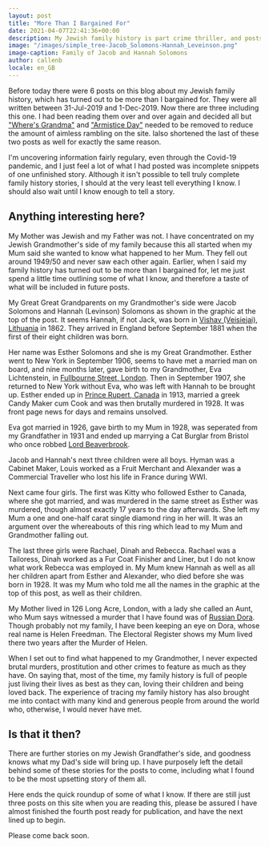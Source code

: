 ```yaml
---
layout: post
title: "More Than I Bargained For"
date: 2021-04-07T22:41:36+00:00
description: My Jewish family history is part crime thriller, and posts so far were not good enough.  I deleted them and now I can tell you about the murders
image: "/images/simple_tree-Jacob_Solomons-Hannah_Leveinson.png"
image-caption: Family of Jacob and Hannah Solomons
author: callenb
locale: en_GB
---
```

Before today there were 6 posts on this blog about my Jewish family history, which has turned out to be more than I bargained for.  They were all written between 31-Jul-2019 and 1-Dec-2019.  Now there are three including this one.  I had been reading them over and over again and decided all but ["Where's Grandma"](/2019/07/31/wheres-grandma.html) and ["Armistice Day"](/2019/11/11/armistice-day.html) needed to be removed to reduce the amount of aimless rambling on the site.  Ialso shortened the last of these two posts as well for exactly the same reason.

I'm uncovering information fairly regulary, even through the Covid-19 pandemic, and I just feel a lot of what I had posted was incomplete snippets of one unfinished story.  Although it isn't possible to tell truly complete family history stories, I should at the very least tell everything I know.  I should also wait until I know enough to tell a story.

## Anything interesting here?

My Mother was Jewish and my Father was not.  I have concentrated on my Jewish Grandmother's side of my family because this all started when my Mum said she wanted to know what happened to her Mum.  They fell out around 1949/50 and never saw each other again.  Earlier, when I said my family history has turned out to be more than I bargained for, let me just spend a little time outlining some of what I know, and therefore a taste of what will be included in future posts.

My Great Great Grandparents on my Grandmother's side were Jacob Solomons and Hannah (Levinson) Solomons as shown in the graphic at the top of the post.  It seems Hannah, if not Jack, was born in [Vishay (Veisiejai), Lithuania](https://www.openstreetmap.org/search?query=Veisiejai%2Clithuania#map=14/54.1002/23.6952) in 1862.  They arrived in England before September 1881 when the first of their eight children was born.

Her name was Esther Solomons and she is my Great Grandmother.  Esther went to New York in September 1906, seems to have met a married man on board, and nine months later, gave birth to my Grandmother, Eva Lichtenstein, in [Fullbourne Street, London](https://www.openstreetmap.org/search?query=fulbourne%20street%2C%20london#map=19/51.51938/-0.06204).  Then in September 1907, she returned to New York without Eva, who was left with Hannah to be brought up.  Esther ended up in [Prince Rupert, Canada](https://www.openstreetmap.org/search?query=prince%20rupert%2C%20canada#map=13/54.2703/-130.3058) in 1913, married a greek Candy Maker cum Cook and was then brutally murdered in 1928.  It was front page news for days and remains unsolved.

Eva got married in 1926, gave birth to my Mum in 1928, was seperated from my Grandfather in 1931 and ended up marrying a Cat Burglar from Bristol who once robbed [Lord Beaverbrook](https://en.wikipedia.org/wiki/Max_Aitken,_1st_Baron_Beaverbrook).

Jacob and Hannah's next three children were all boys.  Hyman was a Cabinet Maker, Louis worked as a Fruit Merchant and Alexander was a Commercial Traveller who lost his life in France during WWI.

Next came four girls.  The first was Kitty who followed Esther to Canada, where she got married, and was murdered in the same street as Esther was murdered, though almost exactly 17 years to the day afterwards.  She left my Mum a one and one-half carat single diamond ring in her will.  It was an argument over the whereabouts of this ring which lead to my Mum and Grandmother falling out.

The last three girls were Rachael, Dinah and Rebecca. Rachael was a Tailoress, Dinah worked as a Fur Coat Finisher and Liner, but I do not know what work Rebecca was employed in. My Mum knew Hannah as well as all her children apart from Esther and Alexander, who died before she was born in 1928.  It was my Mum who told me all the names in the graphic at the top of this post, as well as their children.

My Mother lived in 126 Long Acre, London, with a lady she called an Aunt, who Mum says witnessed a murder that I have found was of [Russian Dora](http://www.unsolved-murders.co.uk/murder-content.php?key=1275&termRef=Dora%20Freedman).  Though probably not my family, I have been keeping an eye on Dora, whose real name is Helen Freedman.  The Electoral Register shows my Mum lived there two years after the Murder of Helen.

When I set out to find what happened to my Grandmother, I never expected brutal murders, prostitution and other crimes to feature as much as they have.  On saying that, most of the time, my family history is full of people just living their lives as best as they can, loving their children and being loved back.  The experience of tracing my family history has also brought me into contact with many kind and generous people from around the world who, otherwise, I would never have met.

## Is that it then?

There are further stories on my Jewish Grandfather's side, and goodness knows what my Dad's side will bring up.  I have purposely left the detail behind some of these stories for the posts to come, including what I found to be the most upsetting story of them all. 

Here ends the quick roundup of some of what I know.  If there are still just three posts on this site when you are reading this, please be assured I have almost finished the fourth post ready for publication, and have the next lined up to begin.

Please come back soon.
